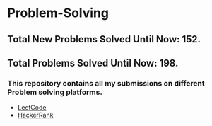 # Problem-Solving
## Total New Problems Solved Until Now: 152.
## Total Problems Solved Until Now: 198.
### This repository contains all my submissions on different Problem solving platforms.
  * [LeetCode](https://leetcode.com/HMarsafy/)
  * [HackerRank](https://www.hackerrank.com/hassan_marsafy)
  
